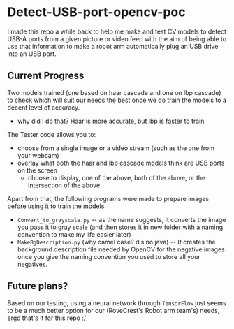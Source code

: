 # Detect-USB-port-opencv-poc
I made this repo a while back to help me make and test CV models to detect USB-A ports from a given picture or video feed with the aim of being able to use that information to make a robot arm automatically plug an USB drive into an USB port.


## Current Progress
Two models trained (one based on haar cascade and one on lbp cascade) to check which will suit our needs the best once we do train the models to a decent level of accuracy.
  - why did I do that? Haar is more accurate, but lbp is faster to train

The Tester code allows you to:
- choose from a single image or a video stream (such as the one from your webcam)
- overlay what both the haar and lbp cascade models think are USB ports on the screen
  - choose to display, one of the above, both of the above, or the intersection of the above

Apart from that, the following programs were made to prepare images before using it to train the models.
- `Convert_to_grayscale.py` -- as the name suggests, it converts the image you pass it to gray scale (and then stores it in new folder with a naming convention to make my life easier later)
- `MakeBgDescription.py` (why camel case? dis no java) -- It creates the background description file needed by OpenCV for the negative images once you give the naming convention you used to store all your negatives.

## Future plans?
Based on our testing, using a neural network through `TensorFlow` just seems to be a much better option for our (RoveCrest's Robot arm team's) needs, ergo that's it for this repo :/ 
